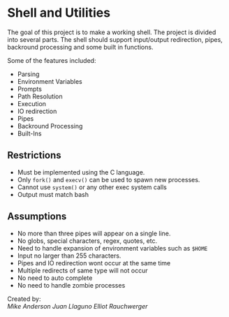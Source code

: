 # Shell and Utilities
The goal of this project is to make a working shell. The project is divided into several parts. The shell should support input/output redirection, pipes, backround processing and some built in functions.

Some of the features included:
- Parsing
- Environment Variables
- Prompts
- Path Resolution
- Execution
- IO redirection
- Pipes
- Backround Processing
- Built-Ins

## Restrictions
- Must be implemented using the C language.
- Only `fork()` and `execv()` can be used to spawn new processes.
- Cannot use `system()` or any other exec system calls
- Output must match bash
  
## Assumptions
- No more than three pipes will appear on a single line.
- No globs, special characters, regex, quotes, etc.
- Need to handle expansion of environment variables such as `$HOME`
- Input no larger than 255 characters.
- Pipes and IO redirection wont occur at the same time
- Multiple redirects of same type will not occur
- No need to auto complete
- No need to handle zombie processes


Created by:\
*_Mike Anderson_*
*_Juan Llaguno_* 
*_Elliot Rauchwerger_*